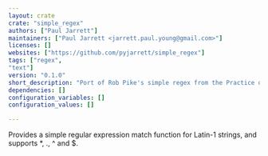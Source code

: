 ```yaml
---
layout: crate
crate: "simple_regex"
authors: ["Paul Jarrett"]
maintainers: ["Paul Jarrett <jarrett.paul.young@gmail.com>"]
licenses: []
websites: ["https://github.com/pyjarrett/simple_regex"]
tags: ["regex",
"text"]
version: "0.1.0"
short_description: "Port of Rob Pike's simple regex from the Practice of Programming."
dependencies: []
configuration_variables: []
configuration_values: []

---
```

Provides a simple regular expression match function for Latin-1 strings, and
supports *, ., ^ and $.


